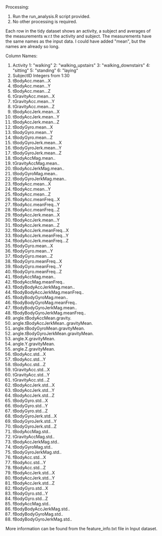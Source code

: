 Processing:
1. Run the run_analysis.R script provided.
2. No other processing is required.

Each row in the tidy dataset shows an activity, a subject and 
averages of the measurements w.r.t the activity and subject.
The measurements have the same names as the input data. I could have added "mean", but the names are already so long.

Column Names:
1. Activity
	1: "walking"
	2: "walking_upstairs"
	3: "walking_downstairs"
	4: "sitting"
	5: "standing"
	6: "laying"
2. SubjectID
	Integers from 1:30
3. tBodyAcc.mean...X
4. tBodyAcc.mean...Y
5. tBodyAcc.mean...Z
6. tGravityAcc.mean...X
7. tGravityAcc.mean...Y
8. tGravityAcc.mean...Z
9. tBodyAccJerk.mean...X
10. tBodyAccJerk.mean...Y
11. tBodyAccJerk.mean...Z
12. tBodyGyro.mean...X
13. tBodyGyro.mean...Y
14. tBodyGyro.mean...Z
15. tBodyGyroJerk.mean...X
16. tBodyGyroJerk.mean...Y
17. tBodyGyroJerk.mean...Z
18. tBodyAccMag.mean..
19. tGravityAccMag.mean..
20. tBodyAccJerkMag.mean..
21. tBodyGyroMag.mean..
22. tBodyGyroJerkMag.mean..
23. fBodyAcc.mean...X
24. fBodyAcc.mean...Y
25. fBodyAcc.mean...Z
26. fBodyAcc.meanFreq...X
27. fBodyAcc.meanFreq...Y
28. fBodyAcc.meanFreq...Z
29. fBodyAccJerk.mean...X
30. fBodyAccJerk.mean...Y
31. fBodyAccJerk.mean...Z
32. fBodyAccJerk.meanFreq...X
33. fBodyAccJerk.meanFreq...Y
34. fBodyAccJerk.meanFreq...Z
35. fBodyGyro.mean...X
36. fBodyGyro.mean...Y
37. fBodyGyro.mean...Z
38. fBodyGyro.meanFreq...X
39. fBodyGyro.meanFreq...Y
40. fBodyGyro.meanFreq...Z
41. fBodyAccMag.mean..
42. fBodyAccMag.meanFreq..
43. fBodyBodyAccJerkMag.mean..
44. fBodyBodyAccJerkMag.meanFreq..
45. fBodyBodyGyroMag.mean..
46. fBodyBodyGyroMag.meanFreq..
47. fBodyBodyGyroJerkMag.mean..
48. fBodyBodyGyroJerkMag.meanFreq..
49. angle.tBodyAccMean.gravity.
50. angle.tBodyAccJerkMean..gravityMean.
51. angle.tBodyGyroMean.gravityMean.
52. angle.tBodyGyroJerkMean.gravityMean.
53. angle.X.gravityMean.
54. angle.Y.gravityMean.
55. angle.Z.gravityMean.
56. tBodyAcc.std...X
57. tBodyAcc.std...Y
58. tBodyAcc.std...Z
59. tGravityAcc.std...X
60. tGravityAcc.std...Y
61. tGravityAcc.std...Z
62. tBodyAccJerk.std...X
63. tBodyAccJerk.std...Y
64. tBodyAccJerk.std...Z
65. tBodyGyro.std...X
66. tBodyGyro.std...Y
67. tBodyGyro.std...Z
68. tBodyGyroJerk.std...X
69. tBodyGyroJerk.std...Y
70. tBodyGyroJerk.std...Z
71. tBodyAccMag.std..
72. tGravityAccMag.std..
73. tBodyAccJerkMag.std..
74. tBodyGyroMag.std..
75. tBodyGyroJerkMag.std..
76. fBodyAcc.std...X
77. fBodyAcc.std...Y
78. fBodyAcc.std...Z
79. fBodyAccJerk.std...X
80. fBodyAccJerk.std...Y
81. fBodyAccJerk.std...Z
82. fBodyGyro.std...X
83. fBodyGyro.std...Y
84. fBodyGyro.std...Z
85. fBodyAccMag.std..
86. fBodyBodyAccJerkMag.std..
87. fBodyBodyGyroMag.std..
88. fBodyBodyGyroJerkMag.std..

More information can be found from the feature_info.txt file in Input dataset.